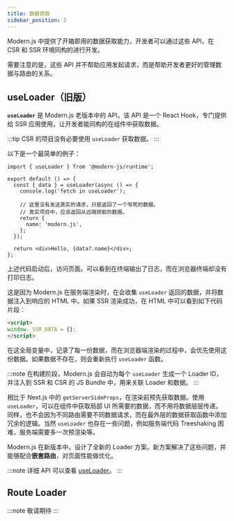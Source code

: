 ```yaml
---
title: 数据获取
sidebar_position: 2
---
```


Modern.js 中提供了开箱即用的数据获取能力，开发者可以通过这些 API，在 CSR 和 SSR 环境同构的进行开发。

需要注意的是，这些 API 并不帮助应用发起请求，而是帮助开发者更好的管理数据与路由的关系。

## useLoader（旧版）

**`useLoader`** 是 Modern.js 老版本中的 API。该 API 是一个 React Hook，专门提供给 SSR 应用使用，让开发者能同构的在组件中获取数据。

:::tip
CSR 的项目没有必要使用 `useLoader` 获取数据。
:::

以下是一个最简单的例子：

```tsx
import { useLoader } from '@modern-js/runtime';

export default () => {
  const { data } = useLoader(async () => {
    console.log('fetch in useLoader');

    // 这里没有发送真实的请求，只是返回了一个写死的数据。
    // 真实项目中，应该返回从远端获取的数据。
    return {
      name: 'modern.js',
    };
  });

  return <div>Hello, {data?.name}</div>;
};
```

上述代码启动后，访问页面。可以看到在终端输出了日志，而在浏览器终端却没有打印日志。

这是因为 Modern.js 在服务端渲染时，在会收集 `useLoader` 返回的数据，并将数据注入到响应的 HTML 中。如果 SSR 渲染成功，在 HTML 中可以看到如下代码片段：

```html
<script>
window._SSR_DATA = {};
</script>
```

在这全局变量中，记录了每一份数据，而在浏览器端渲染的过程中，会优先使用这份数据。如果数据不存在，则会重新执行 `useLoader` 函数。

:::note
在构建阶段，Modern.js 会自动为每个 `useLoader` 生成一个 Loader ID，并注入到 SSR 和 CSR 的 JS Bundle 中，用来关联 Loader 和数据。
:::

相比于 Next.js 中的 `getServerSideProps`，在渲染前预先获取数据。使用 `useLoader`，可以在组件中获取局部 UI 所需要的数据，而不用将数据层层传递。同样，也不会因为不同路由需要不同数据请求，而在最外层的数据获取函数中添加冗余的逻辑。当然 `useLoader` 也存在一些问题，例如服务端代码 Treeshaking 困难，服务端需要多一次预渲染等。

Modern.js 在新版本中，设计了全新的 Loader 方案。新方案解决了这些问题，并能够配合**嵌套路由**，对页面性能做优化。

:::note
详细 API 可以查看 [useLoader](/docs/apis/app/runtime/core/use-loader)。
:::
## Route Loader

:::note
敬请期待
:::
